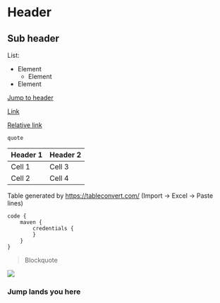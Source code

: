 # Header

## Sub header
List:
* Element
    * Element
* Element

[Jump to header](#Jump-lands-you-here)

[Link](https://google.com)

[Relative link](../cookbooks/wiki.md)

`quote`


| Header 1        | Header 2     |
|-----------------|--------------|
| Cell 1          | Cell 3       |
| Cell 2          | Cell 4       |
Table generated by https://tableconvert.com/ (Import -> Excel -> Paste lines)


```
code {
    maven {
        credentials {
        }
    }
}
```

> Blockquote

![](https://octodex.github.com/images/yaktocat.png)

### Jump lands you here